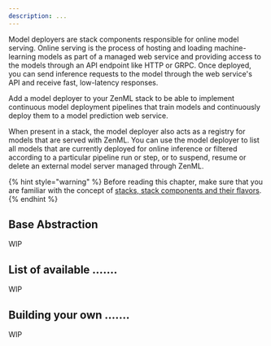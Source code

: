 ```yaml
---
description: ...
---
```


Model deployers are stack components responsible for online model serving.
Online serving is the process of hosting and
loading machine-learning models as part of a managed web service and providing
access to the models through an API
endpoint like HTTP or GRPC. Once deployed, you can send inference requests to
the model through the web service's API
and receive fast, low-latency responses.

Add a model deployer to your ZenML stack to be able to implement continuous
model deployment pipelines that train models
and continuously deploy them to a model prediction web service.

When present in a stack, the model deployer also acts as a registry for models
that are served with ZenML. You can use
the model deployer to list all models that are currently deployed for online
inference or filtered according to a
particular pipeline run or step, or to suspend, resume or delete an external
model server managed through ZenML.

{% hint style="warning" %}
Before reading this chapter, make sure that you are familiar with the 
concept of [stacks, stack components and their flavors](./introduction.md).  
{% endhint %}

## Base Abstraction

WIP

## List of available .......

WIP

## Building your own .......

WIP

